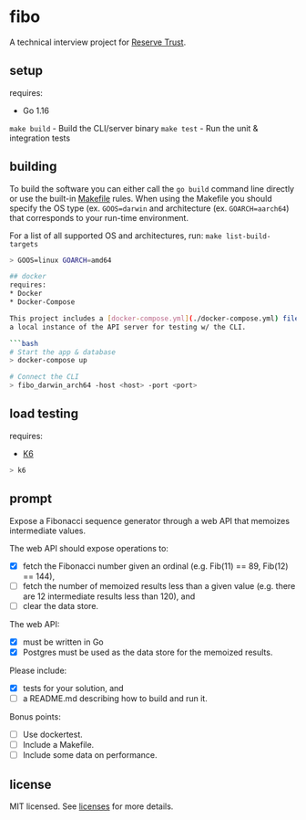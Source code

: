 # fibo
A technical interview project for [Reserve Trust](https://www.reservetrust.com/).

## setup
requires:  
* Go 1.16

`make build` - Build the CLI/server binary
`make test`  - Run the unit & integration tests

## building
To build the software you can either call the `go build` command line directly or use
the built-in [Makefile](./Makefile) rules. When using the Makefile you should specify
the OS type (ex. `GOOS=darwin` and architecture (ex. `GOARCH=aarch64`) that corresponds
to your run-time environment.

For a list of all supported OS and architectures, run: `make list-build-targets`

```bash
> GOOS=linux GOARCH=amd64 

## docker
requires:  
* Docker
* Docker-Compose

This project includes a [docker-compose.yml](./docker-compose.yml) file that will start
a local instance of the API server for testing w/ the CLI.

```bash
# Start the app & database
> docker-compose up

# Connect the CLI
> fibo_darwin_arch64 -host <host> -port <port>
```

## load testing
requires:  
* [K6](https://k6.io/)

```bash
> k6 
```

## prompt
Expose a Fibonacci sequence generator through a web API that memoizes intermediate values.

The web API should expose operations to:
- [x] fetch the Fibonacci number given an ordinal (e.g. Fib(11) == 89, Fib(12) == 144),
- [ ] fetch the number of memoized results less than a given value (e.g. there are 12 intermediate results less than 120), and
- [ ] clear the data store.

The web API:
- [x] must be written in Go
- [x] Postgres must be used as the data store for the memoized results.

Please include:
- [x] tests for your solution, and
- [ ] a README.md describing how to build and run it.

Bonus points:
- [ ] Use dockertest.
- [ ] Include a Makefile.
- [ ] Include some data on performance.

## license
MIT licensed. See [licenses](./licenses) for more details.
